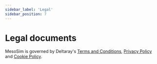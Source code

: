```yaml
---
sidebar_label: 'Legal'
sidebar_position: 7
---
```


# Legal documents

MesoSim is governed by Deltaray's [Terms and Conditions](https://deltaray.io/terms-and-conditions/), 
[Privacy Policy](https://deltaray.io/privacy-policy) and [Cookie Policy](https://deltaray.io/cookie-policy).

